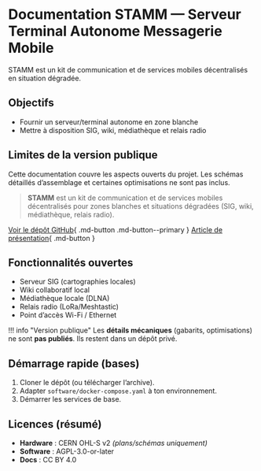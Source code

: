 
# Documentation STAMM — Serveur Terminal Autonome Messagerie Mobile

STAMM est un kit de communication et de services mobiles décentralisés en situation dégradée.

## Objectifs
- Fournir un serveur/terminal autonome en zone blanche
- Mettre à disposition SIG, wiki, médiathèque et relais radio

## Limites de la version publique
Cette documentation couvre les aspects ouverts du projet.
Les schémas détaillés d’assemblage et certaines optimisations ne sont pas inclus.

> **STAMM** est un kit de communication et de services mobiles décentralisés
> pour zones blanches et situations dégradées (SIG, wiki, médiathèque, relais radio).

[Voir le dépôt GitHub](https://github.com/PierreLga456/stamm){ .md-button .md-button--primary }
[Article de présentation](https://www.pierre-lannes.fr/cyberdeck-stamm-resilience-numerique/){ .md-button }

## Fonctionnalités ouvertes
- Serveur SIG (cartographies locales)
- Wiki collaboratif local
- Médiathèque locale (DLNA)
- Relais radio (LoRa/Meshtastic)
- Point d’accès Wi-Fi / Ethernet

!!! info "Version publique"
    Les **détails mécaniques** (gabarits, optimisations) ne sont **pas publiés**.
    Ils restent dans un dépôt privé.

## Démarrage rapide (bases)
1. Cloner le dépôt (ou télécharger l’archive).
2. Adapter `software/docker-compose.yaml` à ton environnement.
3. Démarrer les services de base.

## Licences (résumé)
- **Hardware** : CERN OHL-S v2 *(plans/schémas uniquement)*  
- **Software** : AGPL-3.0-or-later  
- **Docs** : CC BY 4.0

